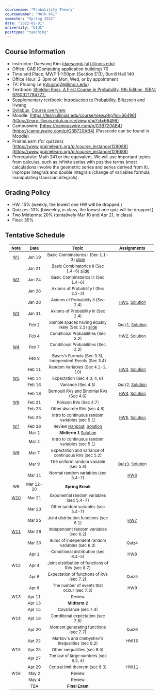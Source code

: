 ```yaml
---
coursename: "Probability Theory"
coursenumber: "MATH 461"
semester: "Spring 2022"
date: "2022-01-01"
university: "UIUC"
posttype: "teaching"
---
```


## Course Information 
- Instructor: Daesung Kim ([daesungk (at) illinois.edu](mailto:daesungk@illinois.edu))
- Office: CAB (Computing application building) 70
- Time and Place: MWF 1-1:50pm (Section E13), Burrill Hall 140
- Office Hour: 2-3pm on Mon, Wed, or by appointment
- TA: Phuong Le (phuong2@illinois.edu)
- Textbook: [Sheldon Ross, A First Course in Probability, 9th Edition, ISBN: 9780321794772.](https://www.amazon.com/First-Course-Probability-9th/dp/032179477X)
- Supplementary textbook: [Introduction to Probability](http://probabilitybook.net), Blitzstein and Hwang
- [Syllabus](syllabus.pdf), [Course overview](overview.pdf) 
- Moodle: [https://learn.illinois.edu/course/view.php?id=66496](https://learn.illinois.edu/course/view.php?id=66496)
- Campuswire: [https://campuswire.com/p/G3B720AB4](https://campuswire.com/p/G3B720AB4) (Passcode can be found in Moodle)
- PrairieLearn (for quizzes): [https://www.prairielearn.org/pl/course_instance/129088](https://www.prairielearn.org/pl/course_instance/129088)
- Prerequisite: Math 241 or the equivalent. We will use important topics from calculus, such as infinite series with positive terms (most calculations involve the geometric series and series derived from it), improper integrals and double integrals (change of variables formula, manipulating Gaussian integrals).

## Grading Policy
- HW: 15% (weekly, the lowest one HW will be dropped.)
- Quizzes: 10% (biweekly, in class, the loewst one quiz will be dropped.)
- Two Midterms: 20% (tentatively Mar 10 and Apr 21, in class)
- Final: 35%

## Tentative Schedule 
| Note           | Date      | Topic                                                           | Assignments                             |
| ---            | ---       | ---                                                             | ---                                     |
| [W1](w1.pdf)   | Jan 19    | Basic Combinatorics I (Sec 1.1-3) [slide](lec1.pdf)             |                                         |
|                | Jan 21    | Basic Combinatorics II (Sec 1.4-6) [slide](lec2.pdf)            |                                         |
| [W2](w2.pdf)   | Jan 24    | Basic Combinatorics III (Sec 1.4-6)                             |                                         |
|                | Jan 26    | Axioms of Probability I (Sec 2.2-3)                             |                                         |
|                | Jan 28    | Axioms of Probability II (Sec 2.4)                              | [HW1](hw1.pdf), [Solution](hw1-sol.pdf) |
| [W3](w3.pdf)   | Jan 31    | Axioms of Probability III (Sec 2.4)                             |                                         |
|                | Feb 2     | Sample spaces having equally likely (Sec 2.5) [slide](lec5.pdf) | Quiz1, [Solution](quiz1-sol.pdf)        |
|                | Feb 4     | Conditional Probabilities (Sec 3.2)                             | [HW2](hw2.pdf), [Solution](hw2-sol.pdf) |
| [W4](w4.pdf)   | Feb 7     | Conditional Probabilities (Sec 3.2)                             |                                         |
|                | Feb 9     | Bayes's Formula (Sec 3.3), Independent Events (Sec 3.4)         |                                         |
|                | Feb 11    | Random Variables (Sec 4.1-2, 10)                                | [HW3](hw3.pdf), [Solution](hw3-sol.pdf) |
| [W5](w5.pdf)   | Feb 14    | Expectation (Sec 4.3, 4, 6)                                     |                                         |
|                | Feb 16    | Variance (Sec 4.5)                                              | Quiz2, [Solution](quiz2-sol.pdf)        |
|                | Feb 18    | Bernoulli RVs and Binomial RVs (Sec 4.6)                        | [HW4](hw4.pdf), [Solution](hw4-sol.pdf) |
| [W6](w6.pdf)   | Feb 21    | Poisson RVs (Sec 4.7)                                           |                                         |
|                | Feb 23    | Other discrete RVs (sec 4.8)                                    |                                         |
|                | Feb 25    | Intro to continuous random variables (sec 5.1)                  | [HW5](hw5.pdf), [Solution](hw5-sol.pdf) |
| [W7](w7.pdf)   | Feb 28    | Review [Handout](e-1-prac.pdf), [Solution](e-1-prac-sol.pdf)    |                                         |
|                | Mar 2     | **Midterm 1** [Solution](e-1-sol.pdf)                           |                                         |
|                | Mar 4     | Intro to continuous random variables (sec 5.1)                  |                                         |
| [W8](w8.pdf)   | Mar 7     | Expectation and variance of continuous RVs (sec 5.2)            |                                         |
|                | Mar 9     | The uniform random variable (sec 5.3)                           | Quiz3, [Solution](quiz3-sol.pdf)        |
|                | Mar 11    | Normal random variables (sec 5.4-7)                             | [HW6](hw6.pdf)                          |
| W9             | Mar 12-20 | **Spring Break**                                                |                                         |
| [W10](w10.pdf) | Mar 21    | Exponential random variables (sec 5.4-7)                        |                                         |
|                | Mar 23    | Other random variables (sec 5.4-7)                              |                                         |
|                | Mar 25    | Joint distribution functions (sec 6.1)                          | [HW7](hw7.pdf)                          |
| [W11](w11.pdf) | Mar 28    | Independent random variables (sec 6.2)                          |                                         |
|                | Mar 30    | Sums of independent random variables (sec 6.3)                  | Quiz4                                   |
|                | Apr 1     | Conditional distribution (sec 6.4-5)                            | HW8                                     |
| W12            | Apr 4     | Joint distribution of functions of RVs (sec 6.7)                |                                         |
|                | Apr 6     | Expectation of functions of RVs (sec 7.2)                       | Quiz5                                   |
|                | Apr 8     | The number of events that occur (sec 7.3)                       | HW9                                     |
| W13            | Apr 11    | Review                                                          |                                         |
|                | Apr 13    | **Midterm 2**                                                   |                                         |
|                | Apr 15    | Covariance (sec 7.4)                                            |                                         |
| W14            | Apr 18    | Conditional expectation (sec 7.5)                               |                                         |
|                | Apr 20    | Moment generating functions (sec 7.7)                           | Quiz6                                   |
|                | Apr 22    | Markov's and chebyshev's inequalities (sec 8.2)                 | HW10                                    |
| W15            | Apr 25    | Other inequalities (sec 8.5)                                    |                                         |
|                | Apr 27    | The law of large numbers (sec 8.2, 4)                           |                                         |
|                | Apr 29    | Central limit theorem (sec 8.3)                                 | HW11                                    |
| W16            | May 2     | Review                                                          |                                         |
|                | May 4     | Review                                                          |                                         |
|                | TBA       | **Final Exam**                                                  |                                         |


<style>
table {
    width: 95%;
    margin: 0px auto;
    font-size: 95%;
    text-align: center;
}
table td:first-of-type {
    text-align: center;
}
table td:nth-of-type(2) {
    text-align: center;
}
table td:nth-of-type(4) {
    text-align: center;
}
table th:first-of-type {
    width: 10%;
    text-align: center;
}
table th:nth-of-type(2) {
    width: 15%;
    text-align: center;
}
table th:nth-of-type(3) {
    width: 45%;
    text-align: center;
}
table th:nth-of-type(4) {
    width: 30%;
    text-align: center;
}
</style>
